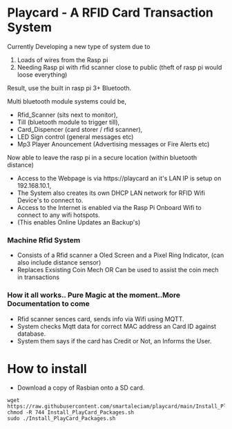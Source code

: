 # Playcard - A RFID Card Transaction System

Currently Developing a new type of system due to
1. Loads of wires from the Rasp pi
2. Needing Rasp pi with rfid scanner close to public (theft of rasp pi would loose everything)

Result, use the built in rasp pi 3+ Bluetooth.

Multi bluetooth module systems could be,
- Rfid_Scanner (sits next to monitor),
- Till (bluetooth module to trigger till),
- Card_Dispencer (card storer / rfid scanner),
- LED Sign control (general messages etc)
- Mp3 Player Anouncement (Advertising messages or Fire Alerts etc)

Now able to leave the rasp pi in a secure location (within bluetooth distance)

- Access to the Webpage is via https://playcard an it's LAN IP is setup on 192.168.10.1,
- The System also creates its own DHCP LAN network for RFID Wifi Device's to connect to.
- Access to the Internet is enabled via the Rasp Pi Onboard Wifi to connect to any wifi hotspots.
- (This enables Online Updates an Backup's)

### Machine Rfid System
- Consists of a Rfid scanner a Oled Screen and a Pixel Ring Indicator, (can also include distance sensor)
- Replaces Exsisting Coin Mech OR Can be used to assist the coin mech in transactions

### How it all works.. Pure Magic at the moment..More Documentation to come
- Rfid scanner sences card, sends info via Wifi using MQTT.
- System checks Mqtt data for correct MAC address an Card ID against database.
- System them says if the card has Credit or Not, an Informs the User.

# How to install 
- Download a copy of Rasbian onto a SD card.
```
wget https://raw.githubusercontent.com/smartaleciam/playcard/main/Install_PlayCard_Packages.sh
chmod -R 744 Install_PlayCard_Packages.sh
sudo ./Install_PlayCard_Packages.sh
```

